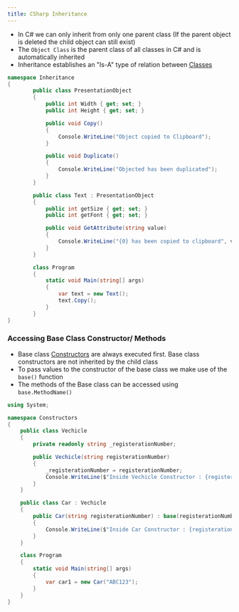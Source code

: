 ```yaml
---
title: CSharp Inheritance
---
```


* In C# we can only inherit from only one parent class (If the parent object is deleted the child object can still exist)
* The `Object Class` is the parent class of all classes in C# and is automatically inherited
* Inheritance establishes an "Is-A" type of relation between [Classes](CSharp%20Classes.md)

````csharp
namespace Inheritance
{
		public class PresentationObject
		{
			public int Width { get; set; }
			public int Height { get; set; }

			public void Copy()
			{
				Console.WriteLine("Object copied to Clipboard");
			}

			public void Duplicate()
			{
				Console.WriteLine("Objected has been duplicated");
			}
		}

		public class Text : PresentationObject
		{
			public int getSize { get; set; }
			public int getFont { get; set; }

			public void GetAttribute(string value)
			{
				Console.WriteLine("{0} has been copied to clipboard", value);
			}
		}

		class Program
		{
			static void Main(string[] args)
			{
				var text = new Text();
				text.Copy();
			}
		}
}
````

### Accessing Base Class Constructor/ Methods

* Base class [Constructors](CSharp%20Constructor.md) are always executed first. Base class constructors are not inherited by the child class
* To pass values to the constructor of the base class we make use of the `base()` function
* The methods of the Base class can be accessed using `base.MethodName()`

````csharp
using System;

namespace Constructors
{
    public class Vechicle
    {
        private readonly string _registerationNumber;

        public Vechicle(string registerationNumber)
        {
            _registerationNumber = registerationNumber;
            Console.WriteLine($"Inside Vechicle Constructor : {registerationNumber}");
        }
    }

    public class Car : Vechicle
    {
        public Car(string registerationNumber) : base(registerationNumber)
        {
            Console.WriteLine($"Inside Car Constructor : {registerationNumber}");
        }
    }

    class Program
    {
        static void Main(string[] args)
        {
            var car1 = new Car("ABC123");
        }
    }
}
````